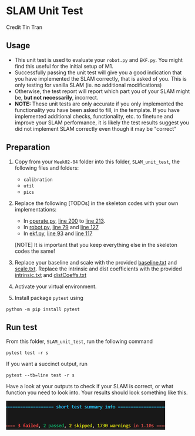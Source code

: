 # SLAM Unit Test
Credit Tin Tran

## Usage
* This unit test is used to evaluate your `robot.py` and `EKF.py`. You might find this useful for the initial setup of M1.
* Successfully passing the unit test will give you a good indication that you have implemented the SLAM correctly, that is asked of you. This is only testing for vanilla SLAM (ie. no additional modifications)
* Otherwise, the test report will report which part you of your SLAM might be, **but not necessarily**, incorrect.
* **NOTE:** These unit tests are only accurate if you only implemented the functionality you have been asked to fill, in the template. If you have implemented additional checks, functionality, etc. to finetune and improve your SLAM performance, it is likely the test results suggest you did not implement SLAM correctly even though it may be "correct"

## Preparation
1. Copy from your `Week02-04` folder into this folder, `SLAM_unit_test`, the following files and folders:
    * `calibration`
    * `util`
    * `pics`

2. Replace the following [TODOs] in the skeleton codes with your own implementations:
    * In [operate.py](./operate.py), [line 200](./operate.py#L200) to [line 213](./operate.py#L213).
    * In [robot.py](./slam/robot.py), [line 79](./slam/robot.py#L79) and [line 127](./slam/robot.py#L127)
    * In [ekf.py](./slam/ekf.py), [line 93](./slam/ekf.py#L93) and [line 117](./slam/ekf.py#L117)

    [NOTE] It is important that you keep everything else in the skeleton codes the same!

3. Replace your baseline and scale with the provided [baseline.txt](./baseline.txt) and [scale.txt](./scale.txt). Replace the intrinsic and dist coefficients with the provided [intrinsic.txt](./intrinsic.txt) and [distCoeffs.txt](./distCoeffs.txt) 

4. Activate your virtual environment.

5. Install package `pytest` using
```
python -m pip install pytest
```
## Run test
From this folder, `SLAM_unit_test`, run the following command

```
pytest test -r s
```

If you want a succinct output, run
```
pytest --tb=line test -r s
```
Have a look at your outputs to check if your SLAM is correct, or what function you need to look into. Your results should look something like this.

![Example test results](./media/Example_results.png)
